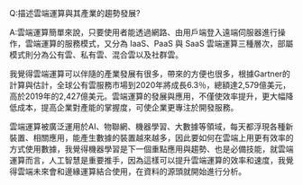 Q:描述雲端運算與其產業的趨勢發展?

A:雲端運算簡單來說，只要使用者能透過網路、由用戶端登入遠端伺服器進行操作，雲端運算的服務模式，又分為 IaaS、PaaS 與 SaaS 雲端運算三種層次，部屬模式則分為公有雲、私有雲、混合雲以及社群雲。

我覺得雲端運算可以伴隨的產業發展有很多，帶來的方便也很多，根據Gartner的計算與估計，全球公有雲服務市場到2020年將成長6.3％，總額達2,579億美元，高於2019年的2,427億美元。雲端運算的發展與應用，不僅使效率提升，更大幅降低成本，提高企業對產能的掌握度，可使企業更專注於開發服務。

雲端運算被廣泛運用於AI、物聯網、機器學習、大數據等領域，每天都浮現各種新裝置、相關應用，能產生數據的裝置越來越多，因此要如何在雲端上用更有效率的方式使用數據，我覺得機器學習是下一個重點應用與趨勢、也是必備技能，就雲端運算而言，人工智慧是重要推手，因為這樣可以提升雲端運算的效率和速度，我覺得雲端未來會和邊緣運算結合使用，在資料的源頭就開始進行分析。
